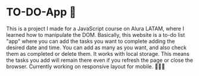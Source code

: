 # TO-DO-App 🚀
This is a project I made for a JavaScript course on Alura LATAM, where I learned how to manipulate the DOM. 
Basically, this website is a to-do list "app" where you can add the tasks you want to complete adding the desired date and time. You can add as many as you want, and also check them as completed or delete them.
It works with local storage. This means the tasks you add will remain there even if you refresh the page or close the browser.
Currently working on responsive layout for mobile. 👩‍💻📲
